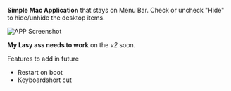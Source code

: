 **Simple Mac Application** that stays on Menu Bar. Check or uncheck "Hide" to hide/unhide the desktop items.

![APP Screenshot](/https://github.com/riteshgaur/HideDesktopIcons_Mac/blob/master/Hidemydesktop_mac-APP.png)



**My Lasy ass needs to work** on the *v2* soon. 





Features to add in future

- Restart on boot
- Keyboardshort cut

  
